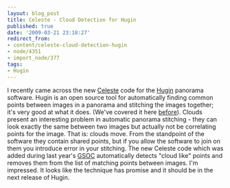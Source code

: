 ```yaml
---
layout: blog_post
title: Celeste - Cloud Detection for Hugin
published: true
date: '2009-03-21 23:18:27'
redirect_from:
- content/celeste-cloud-detection-hugin
- node/4351
- import_node/377
tags:
- Hugin
---
```


I recently came across the new [Celeste](http://ultrawide.wordpress.com/2008/11/12/using-celeste/) code for the [Hugin](http://hugin.sourceforge.net/) panorama software. Hugin is an open source tool for automatically finding common points between images in a panorama and stitching the images together; it's very good at what it does. (We've covered it here [before](/tags/hugin)). Clouds present an interesting problem in automatic panorama stitching - they can look exactly the same between two images but actually not be correlating points for the image. That is: clouds move. From the standpoint of the software they contain shared points, but if you allow the software to join on them you introduce error in your stitching. The new Celeste code which was added during last year's [GSOC](http://code.google.com/soc/) automatically detects "cloud like" points and removes them from the list of matching points between images. I'm impressed. It looks like the technique has promise and it should be in the next release of Hugin.
